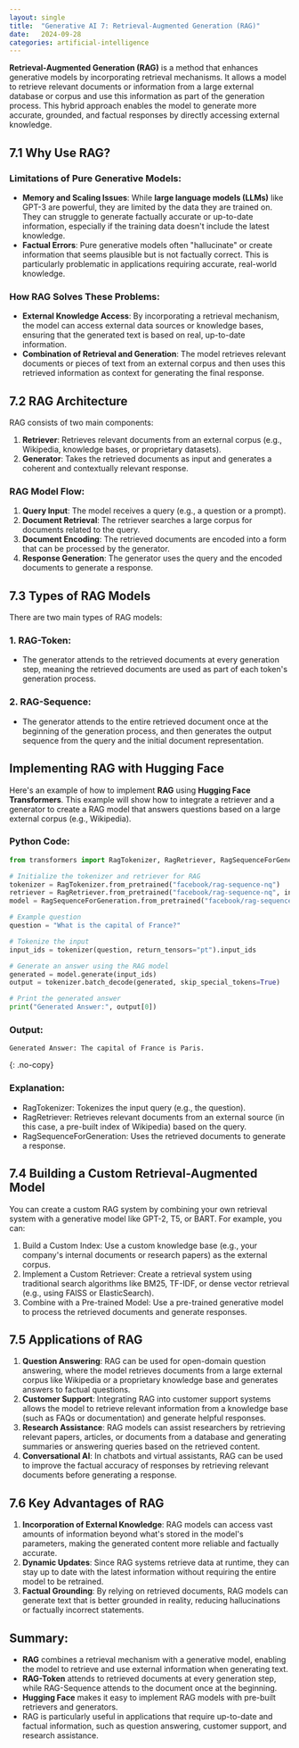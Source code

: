 ```yaml
---
layout: single
title:  "Generative AI 7: Retrieval-Augmented Generation (RAG)"
date:   2024-09-28
categories: artificial-intelligence
---
```


**Retrieval-Augmented Generation (RAG)** is a method that enhances generative models by incorporating retrieval mechanisms. It allows a model to retrieve relevant documents or information from a large external database or corpus and use this information as part of the generation process. This hybrid approach enables the model to generate more accurate, grounded, and factual responses by directly accessing external knowledge.

## **7.1 Why Use RAG?**

### Limitations of Pure Generative Models:
- **Memory and Scaling Issues**: While **large language models (LLMs)** like GPT-3 are powerful, they are limited by the data they are trained on. They can struggle to generate factually accurate or up-to-date information, especially if the training data doesn't include the latest knowledge.
- **Factual Errors**: Pure generative models often "hallucinate" or create information that seems plausible but is not factually correct. This is particularly problematic in applications requiring accurate, real-world knowledge.

### How RAG Solves These Problems:
- **External Knowledge Access**: By incorporating a retrieval mechanism, the model can access external data sources or knowledge bases, ensuring that the generated text is based on real, up-to-date information.
- **Combination of Retrieval and Generation**: The model retrieves relevant documents or pieces of text from an external corpus and then uses this retrieved information as context for generating the final response.

## 7.2 RAG Architecture

RAG consists of two main components:
1. **Retriever**: Retrieves relevant documents from an external corpus (e.g., Wikipedia, knowledge bases, or proprietary datasets).
2. **Generator**: Takes the retrieved documents as input and generates a coherent and contextually relevant response.

### RAG Model Flow:
1. **Query Input**: The model receives a query (e.g., a question or a prompt).
2. **Document Retrieval**: The retriever searches a large corpus for documents related to the query.
3. **Document Encoding**: The retrieved documents are encoded into a form that can be processed by the generator.
4. **Response Generation**: The generator uses the query and the encoded documents to generate a response.

## 7.3 Types of RAG Models

There are two main types of RAG models:

### 1. RAG-Token:
- The generator attends to the retrieved documents at every generation step, meaning the retrieved documents are used as part of each token's generation process.
  
### 2. RAG-Sequence:
- The generator attends to the entire retrieved document once at the beginning of the generation process, and then generates the output sequence from the query and the initial document representation.

## Implementing RAG with Hugging Face

Here's an example of how to implement **RAG** using **Hugging Face Transformers**. This example will show how to integrate a retriever and a generator to create a RAG model that answers questions based on a large external corpus (e.g., Wikipedia).

### Python Code:

```python
from transformers import RagTokenizer, RagRetriever, RagSequenceForGeneration

# Initialize the tokenizer and retriever for RAG
tokenizer = RagTokenizer.from_pretrained("facebook/rag-sequence-nq")
retriever = RagRetriever.from_pretrained("facebook/rag-sequence-nq", index_name="exact", use_dummy_dataset=True)
model = RagSequenceForGeneration.from_pretrained("facebook/rag-sequence-nq", retriever=retriever)

# Example question
question = "What is the capital of France?"

# Tokenize the input
input_ids = tokenizer(question, return_tensors="pt").input_ids

# Generate an answer using the RAG model
generated = model.generate(input_ids)
output = tokenizer.batch_decode(generated, skip_special_tokens=True)

# Print the generated answer
print("Generated Answer:", output[0])
```

### Output:
```
Generated Answer: The capital of France is Paris.
```
{: .no-copy}

### Explanation:
- RagTokenizer: Tokenizes the input query (e.g., the question).
- RagRetriever: Retrieves relevant documents from an external source (in this case, a pre-built index of Wikipedia) based on the query.
- RagSequenceForGeneration: Uses the retrieved documents to generate a response.

## 7.4 Building a Custom Retrieval-Augmented Model

You can create a custom RAG system by combining your own retrieval system with a generative model like GPT-2, T5, or BART. For example, you can:

1. Build a Custom Index: Use a custom knowledge base (e.g., your company's internal documents or research papers) as the external corpus.
2. Implement a Custom Retriever: Create a retrieval system using traditional search algorithms like BM25, TF-IDF, or dense vector retrieval (e.g., using FAISS or ElasticSearch).
3. Combine with a Pre-trained Model: Use a pre-trained generative model to process the retrieved documents and generate responses.

## 7.5 Applications of RAG
1. **Question Answering**: RAG can be used for open-domain question answering, where the model retrieves documents from a large external corpus like Wikipedia or a proprietary knowledge base and generates answers to factual questions.
2. **Customer Support**: Integrating RAG into customer support systems allows the model to retrieve relevant information from a knowledge base (such as FAQs or documentation) and generate helpful responses.
3. **Research Assistance**: RAG models can assist researchers by retrieving relevant papers, articles, or documents from a database and generating summaries or answering queries based on the retrieved content.
4. **Conversational AI**: In chatbots and virtual assistants, RAG can be used to improve the factual accuracy of responses by retrieving relevant documents before generating a response.

## 7.6 Key Advantages of RAG
1. **Incorporation of External Knowledge**: RAG models can access vast amounts of information beyond what's stored in the model's parameters, making the generated content more reliable and factually accurate.
2. **Dynamic Updates**: Since RAG systems retrieve data at runtime, they can stay up to date with the latest information without requiring the entire model to be retrained.
3. **Factual Grounding**: By relying on retrieved documents, RAG models can generate text that is better grounded in reality, reducing hallucinations or factually incorrect statements.

## Summary:
- **RAG** combines a retrieval mechanism with a generative model, enabling the model to retrieve and use external information when generating text.
- **RAG-Token** attends to retrieved documents at every generation step, while RAG-Sequence attends to the document once at the beginning.
- **Hugging Face** makes it easy to implement RAG models with pre-built retrievers and generators.
- RAG is particularly useful in applications that require up-to-date and factual information, such as question answering, customer support, and research assistance.

